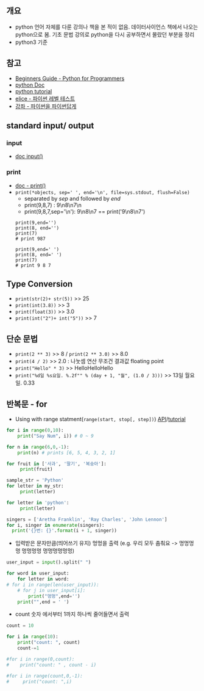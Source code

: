 ## 개요
- python 언어 자체를 다룬 강의나 책을 본 적이 없음. 데이터사이언스 책에서 나오는 python으로 봄. 기초 문법 강의로 python을 다시 공부하면서 몰랐던 부분을 정리
- python3 기준

## 참고
- [Beginners Guide - Python for Programmers](https://wiki.python.org/moin/BeginnersGuide/Programmers)
- [python Doc](https://docs.python.org/3/genindex.html)
- [python tutorial](https://docs.python.org/3/tutorial/index.html)
- [elice - 파이썬 레벨 테스트](https://academy.elice.io/courses/466/lectures/all)
- [강좌 - 파이썬을 파이썬답게](https://programmers.co.kr/learn/courses/4008)

## standard input/ output
### input
- [doc input()](https://docs.python.org/3/library/functions.html#input)

### print
- [doc - print()](https://docs.python.org/3/library/functions.html#print)
- `print(*objects, sep=' ', end='\n', file=sys.stdout, flush=False)`
  - separated by *sep* and followed by *end*
  - print(9,8,7) : 9\n8\n7\n
  - print(9,8,7,sep='\n'): 9\n8\n7 == print('9\n8\n7')
  ```
  print(9,end='')
  print(8, end='')
  print(7)
  # print 987

  print(9,end=' ')
  print(8, end=' ')
  print(7)
  # print 9 8 7
  ```

## Type Conversion
- `print(str(2)+ str(5))` >> 25
- `print(int(3.8))` >> 3
- `print(float(3))` >> 3.0
- `print(int("2")+ int("5"))` >> 7

## 단순 문법
- `print(2 ** 3)` >> 8 / `print(2 ** 3.0)` >> 8.0
- `print(4 / 2)`  >> 2.0 : 나눗셈 연산 무조건 결과값 floating point
- `print("Hello" * 3)` >> HelloHelloHello
- `print("%d일 %s요일. %.2f"" % (day + 1, "월", (1.0 / 3)))` >> 13일 월요일. 0.33

## 반복문 - for
- Using with range statment(`range(start, stop[, step])`) [API](https://docs.python.org/3/library/stdtypes.html#ranges)/[tutorial](https://docs.python.org/3/tutorial/controlflow.html#the-range-function) 
```python
for i in range(0,10):
    print("Say Num", i)) # 0 ~ 9

for n in range(6,0,-1):
    print(n) # prints [6, 5, 4, 3, 2, 1]

for fruit in ['사과', '딸기', '복숭아']:
     print(fruit)

sample_str = 'Python'
for letter in my_str:
     print(letter)

for letter in 'python':
     print(letter)

singers = ['Aretha Franklin', 'Ray Charles', 'John Lennon']
for i, singer in enumerate(singers):
  print('{}번: {}'.format(i + 1, singer))
```

- 입력받은 문자만큼(띄어쓰기 유지) 멍멍을 출력 (e.g. 우리 모두 춤춰요 -> 멍멍멍멍 멍멍멍멍 멍멍멍멍멍멍)
```python
user_input = input().split(" ")

for word in user_input:
    for letter in word:
# for i in range(len(user_input)):
    # for j in user_input[i]:
        print("멍멍",end='')
    print("",end = ' ')
```

- count 숫자 에서부터 1까지 하나씩 줄어들면서 출력
```python
count = 10

for i in range(10):
    print("count: ", count)
    count-=1

#for i in range(0,count):
#    print("count: " , count - i)

#for i in range(count,0,-1):
#     print("count: ",i)
```

